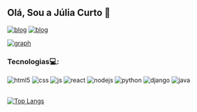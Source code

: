 ## Olá, Sou a Júlia Curto 👋

[![blog](https://img.shields.io/badge/Gmail-D14836?style=for-the-badge&logo=gmail&logoColor=white)](https://mail.google.com/mail/u/0/?ogbl#inbox?compose=CllgCJqVxDhsxpDTlgLmZDZBxmRlvtXgRktHtJrmXDzFCGNfKfDNTRMKKvBNPzfvCdQvbdhPvjq)    [![blog](https://img.shields.io/badge/LinkedIn-0077B5?style=for-the-badge&logo=linkedin&logoColor=white)](https://www.linkedin.com/in/juliadcurto/)


[![graph](https://github-readme-stats.vercel.app/api?username=curtojulia&show_icons=true&theme=dark)](https://github.com/curtojulia/github-readme-stats)

### Tecnologias💻:

<div style="display: inline_block">
  <img align="center" alt="html5" src="https://img.shields.io/badge/HTML5-E34F26?style=for-the-badge&logo=html5&logoColor=white" />
  <img align="center" alt="css" src="https://img.shields.io/badge/CSS3-1572B6?style=for-the-badge&logo=css3&logoColor=white" />
  <img align="center" alt="js" src="https://img.shields.io/badge/JavaScript-F7DF1E?style=for-the-badge&logo=javascript&logoColor=black" />
  <img align="center" alt="react" src="https://img.shields.io/badge/React-20232A?style=for-the-badge&logo=react&logoColor=61DAFB" />
  <img align="center" alt="nodejs" src="https://img.shields.io/badge/Node.js-43853D?style=for-the-badge&logo=node.js&logoColor=white" />
  <img align="center" alt="python" src="https://img.shields.io/badge/Python-3776AB?style=for-the-badge&logo=python&logoColor=white" />
  <img align="center" alt="django" src="https://img.shields.io/badge/Django-092E20?style=for-the-badge&logo=django&logoColor=white" />
  <img align="center" alt="java" src="https://img.shields.io/badge/Java-ED8B00?style=for-the-badge&logo=openjdk&logoColor=white" />
</div></br>

[![Top Langs](https://github-readme-stats.vercel.app/api/top-langs/?username=curtojulia&theme=dark)](https://github.com/curtojulia/github-readme-stats)

